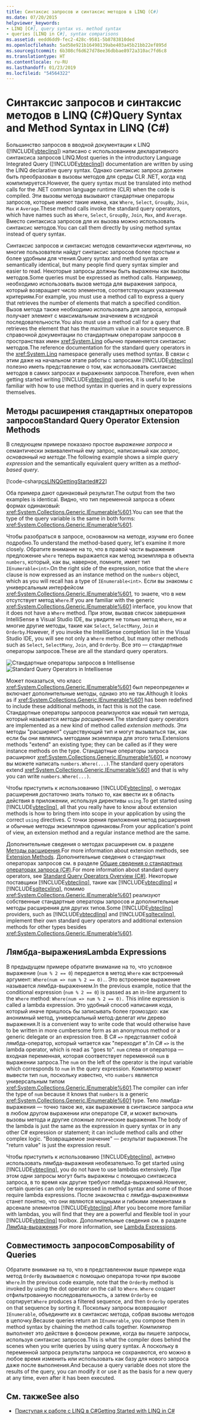 ```yaml
---
title: Синтаксис запросов и синтаксис методов в LINQ (C#)
ms.date: 07/20/2015
helpviewer_keywords:
- LINQ [C#], query syntax vs. method syntax
- queries [LINQ in C#], syntax comparisons
ms.assetid: eedd6dd9-fec2-428c-9581-5b8783810ded
ms.openlocfilehash: 5ad58e921b16498139abe403a45b21bb22ef895d
ms.sourcegitcommit: 6b308cf6d627d78ee36dbbae8972a310ac7fd6c8
ms.translationtype: HT
ms.contentlocale: ru-RU
ms.lasthandoff: 01/23/2019
ms.locfileid: "54564322"
---
```

# <a name="query-syntax-and-method-syntax-in-linq-c"></a><span data-ttu-id="911fe-102">Синтаксис запросов и синтаксис методов в LINQ (C#)</span><span class="sxs-lookup"><span data-stu-id="911fe-102">Query Syntax and Method Syntax in LINQ (C#)</span></span>
<span data-ttu-id="911fe-103">Большинство запросов в вводной документации к LINQ ([!INCLUDE[vbteclinq](~/includes/vbteclinq-md.md)]) написано с использованием декларативного синтаксиса запросов LINQ.</span><span class="sxs-lookup"><span data-stu-id="911fe-103">Most queries in the introductory Language Integrated Query ([!INCLUDE[vbteclinq](~/includes/vbteclinq-md.md)]) documentation are written by using the LINQ declarative query syntax.</span></span> <span data-ttu-id="911fe-104">Однако синтаксис запроса должен быть преобразован в вызовы методов для среды CLR .NET, когда код компилируется.</span><span class="sxs-lookup"><span data-stu-id="911fe-104">However, the query syntax must be translated into method calls for the .NET common language runtime (CLR) when the code is compiled.</span></span> <span data-ttu-id="911fe-105">Эти вызовы метода вызывают стандартные операторы запросов, которые имеют такие имена, как `Where`, `Select`, `GroupBy`, `Join`, `Max` и `Average`.</span><span class="sxs-lookup"><span data-stu-id="911fe-105">These method calls invoke the standard query operators, which have names such as `Where`, `Select`, `GroupBy`, `Join`, `Max`, and `Average`.</span></span> <span data-ttu-id="911fe-106">Вместо синтаксиса запросов для их вызова можно использовать синтаксис методов.</span><span class="sxs-lookup"><span data-stu-id="911fe-106">You can call them directly by using method syntax instead of query syntax.</span></span>  
  
 <span data-ttu-id="911fe-107">Синтаксис запросов и синтаксис методов семантически идентичны, но многие пользователи найдут синтаксис запросов более простым и более удобным для чтения.</span><span class="sxs-lookup"><span data-stu-id="911fe-107">Query syntax and method syntax are semantically identical, but many people find query syntax simpler and easier to read.</span></span> <span data-ttu-id="911fe-108">Некоторые запросы должны быть выражены как вызовы методов.</span><span class="sxs-lookup"><span data-stu-id="911fe-108">Some queries must be expressed as method calls.</span></span> <span data-ttu-id="911fe-109">Например, необходимо использовать вызов метода для выражения запроса, который возвращает число элементов, соответствующих указанным критериям.</span><span class="sxs-lookup"><span data-stu-id="911fe-109">For example, you must use a method call to express a query that retrieves the number of elements that match a specified condition.</span></span> <span data-ttu-id="911fe-110">Вызов метода также необходимо использовать для запроса, который получает элемент с максимальным значением в исходной последовательности.</span><span class="sxs-lookup"><span data-stu-id="911fe-110">You also must use a method call for a query that retrieves the element that has the maximum value in a source sequence.</span></span> <span data-ttu-id="911fe-111">В справочной документации по стандартным операторам запросов в пространствах имен <xref:System.Linq> обычно применяется синтаксис методов.</span><span class="sxs-lookup"><span data-stu-id="911fe-111">The reference documentation for the standard query operators in the <xref:System.Linq> namespace generally uses method syntax.</span></span> <span data-ttu-id="911fe-112">В связи с этим даже на начальном этапе работы с запросами [!INCLUDE[vbteclinq](~/includes/vbteclinq-md.md)] полезно иметь представление о том, как использовать синтаксис методов в самих запросах и выражениях запросов.</span><span class="sxs-lookup"><span data-stu-id="911fe-112">Therefore, even when getting started writing [!INCLUDE[vbteclinq](~/includes/vbteclinq-md.md)] queries, it is useful to be familiar with how to use method syntax in queries and in query expressions themselves.</span></span>  
  
## <a name="standard-query-operator-extension-methods"></a><span data-ttu-id="911fe-113">Методы расширения стандартных операторов запросов</span><span class="sxs-lookup"><span data-stu-id="911fe-113">Standard Query Operator Extension Methods</span></span>  
 <span data-ttu-id="911fe-114">В следующем примере показано простое *выражение запроса* и семантически эквивалентный ему запрос, написанный как *запрос, основанный на методе*.</span><span class="sxs-lookup"><span data-stu-id="911fe-114">The following example shows a simple *query expression* and the semantically equivalent query written as a *method-based query*.</span></span>  
  
 [!code-csharp[csLINQGettingStarted#22](../../../../csharp/programming-guide/concepts/linq/codesnippet/CSharp/query-syntax-and-method-syntax-in-linq_1.cs)]  
  
 <span data-ttu-id="911fe-115">Оба примера дают одинаковый результат.</span><span class="sxs-lookup"><span data-stu-id="911fe-115">The output from the two examples is identical.</span></span> <span data-ttu-id="911fe-116">Видно, что тип переменной запроса в обеих формах одинаковый: <xref:System.Collections.Generic.IEnumerable%601>.</span><span class="sxs-lookup"><span data-stu-id="911fe-116">You can see that the type of the query variable is the same in both forms: <xref:System.Collections.Generic.IEnumerable%601>.</span></span>  
  
 <span data-ttu-id="911fe-117">Чтобы разобраться в запросе, основанном на методе, изучим его более подробно.</span><span class="sxs-lookup"><span data-stu-id="911fe-117">To understand the method-based query, let's examine it more closely.</span></span> <span data-ttu-id="911fe-118">Обратите внимание на то, что в правой части выражения предложение `where` теперь выражается как метод экземпляра в объекта `numbers`, который, как вы, наверное, помните, имеет тип `IEnumerable<int>`.</span><span class="sxs-lookup"><span data-stu-id="911fe-118">On the right side of the expression, notice that the `where` clause is now expressed as an instance method on the `numbers` object, which as you will recall has a type of `IEnumerable<int>`.</span></span> <span data-ttu-id="911fe-119">Если вы знакомы с универсальным интерфейсом <xref:System.Collections.Generic.IEnumerable%601>, то знаете, что в нем отсутствует метод `Where`.</span><span class="sxs-lookup"><span data-stu-id="911fe-119">If you are familiar with the generic <xref:System.Collections.Generic.IEnumerable%601> interface, you know that it does not have a `Where` method.</span></span> <span data-ttu-id="911fe-120">При этом, вызвав список завершения IntelliSense в Visual Studio IDE, вы увидите не только метод `Where`, но и многие другие методы, такие как `Select`, `SelectMany`, `Join` и `Orderby`.</span><span class="sxs-lookup"><span data-stu-id="911fe-120">However, if you invoke the IntelliSense completion list in the Visual Studio IDE, you will see not only a `Where` method, but many other methods such as `Select`, `SelectMany`, `Join`, and `Orderby`.</span></span> <span data-ttu-id="911fe-121">Все это — стандартные операторы запросов.</span><span class="sxs-lookup"><span data-stu-id="911fe-121">These are all the standard query operators.</span></span>  
  
 <span data-ttu-id="911fe-122">![Стандартные операторы запросов в Intellisense](../../../../csharp/programming-guide/concepts/linq/media/standardqueryops.png "StandardQueryOps")</span><span class="sxs-lookup"><span data-stu-id="911fe-122">![Standard Query Operators in Intellisense](../../../../csharp/programming-guide/concepts/linq/media/standardqueryops.png "StandardQueryOps")</span></span>  
  
 <span data-ttu-id="911fe-123">Может показаться, что класс <xref:System.Collections.Generic.IEnumerable%601> был переопределен и включает дополнительные методы, однако это не так.</span><span class="sxs-lookup"><span data-stu-id="911fe-123">Although it looks as if <xref:System.Collections.Generic.IEnumerable%601> has been redefined to include these additional methods, in fact this is not the case.</span></span> <span data-ttu-id="911fe-124">Стандартные операторы запросов реализуются как новый тип метода, который называется *методы расширения*.</span><span class="sxs-lookup"><span data-stu-id="911fe-124">The standard query operators are implemented as a new kind of method called *extension methods*.</span></span> <span data-ttu-id="911fe-125">Эти методы "расширяют" существующий тип и могут вызываться так, как если бы они являлись методами экземпляра для этого типа.</span><span class="sxs-lookup"><span data-stu-id="911fe-125">Extensions methods "extend" an existing type; they can be called as if they were instance methods on the type.</span></span> <span data-ttu-id="911fe-126">Стандартные операторы запроса расширяют <xref:System.Collections.Generic.IEnumerable%601>, и поэтому вы можете написать `numbers.Where(...)`.</span><span class="sxs-lookup"><span data-stu-id="911fe-126">The standard query operators extend <xref:System.Collections.Generic.IEnumerable%601> and that is why you can write `numbers.Where(...)`.</span></span>  
  
 <span data-ttu-id="911fe-127">Чтобы приступить к использованию [!INCLUDE[vbteclinq](~/includes/vbteclinq-md.md)], о методах расширения достаточно знать только то, как ввести их в область действия в приложении, используя директивы `using`.</span><span class="sxs-lookup"><span data-stu-id="911fe-127">To get started using [!INCLUDE[vbteclinq](~/includes/vbteclinq-md.md)], all that you really have to know about extension methods is how to bring them into scope in your application by using the correct `using` directives.</span></span> <span data-ttu-id="911fe-128">С точки зрения приложения метод расширения и обычные методы экземпляров одинаковы.</span><span class="sxs-lookup"><span data-stu-id="911fe-128">From your application's point of view, an extension method and a regular instance method are the same.</span></span>  
  
 <span data-ttu-id="911fe-129">Дополнительные сведения о методах расширения см. в разделе [Методы расширения](../../../../csharp/programming-guide/classes-and-structs/extension-methods.md).</span><span class="sxs-lookup"><span data-stu-id="911fe-129">For more information about extension methods, see [Extension Methods](../../../../csharp/programming-guide/classes-and-structs/extension-methods.md).</span></span> <span data-ttu-id="911fe-130">Дополнительные сведения о стандартных операторах запросов см. в разделе [Общие сведения о стандартных операторах запроса (C#)](../../../../csharp/programming-guide/concepts/linq/standard-query-operators-overview.md).</span><span class="sxs-lookup"><span data-stu-id="911fe-130">For more information about standard query operators, see [Standard Query Operators Overview (C#)](../../../../csharp/programming-guide/concepts/linq/standard-query-operators-overview.md).</span></span> <span data-ttu-id="911fe-131">Некоторые поставщики [!INCLUDE[vbteclinq](~/includes/vbteclinq-md.md)], такие как [!INCLUDE[vbtecdlinq](~/includes/vbtecdlinq-md.md)] и [!INCLUDE[sqltecxlinq](~/includes/sqltecxlinq-md.md)], помимо <xref:System.Collections.Generic.IEnumerable%601> реализуют собственные стандартные операторы запросов и дополнительные методы расширения для других типов.</span><span class="sxs-lookup"><span data-stu-id="911fe-131">Some [!INCLUDE[vbteclinq](~/includes/vbteclinq-md.md)] providers, such as [!INCLUDE[vbtecdlinq](~/includes/vbtecdlinq-md.md)] and [!INCLUDE[sqltecxlinq](~/includes/sqltecxlinq-md.md)], implement their own standard query operators and additional extension methods for other types besides <xref:System.Collections.Generic.IEnumerable%601>.</span></span>  
  
## <a name="lambda-expressions"></a><span data-ttu-id="911fe-132">Лямбда-выражения</span><span class="sxs-lookup"><span data-stu-id="911fe-132">Lambda Expressions</span></span>  
 <span data-ttu-id="911fe-133">В предыдущем примере обратите внимание на то, что условное выражение (`num % 2 == 0`) передается в метод `Where` как встроенный аргумент: `Where(num => num % 2 == 0).`. Это встроенное выражение называется лямбда-выражением.</span><span class="sxs-lookup"><span data-stu-id="911fe-133">In the previous example, notice that the conditional expression (`num % 2 == 0`) is passed as an in-line argument to the `Where` method: `Where(num => num % 2 == 0).` This inline expression is called a lambda expression.</span></span> <span data-ttu-id="911fe-134">Это удобный способ написания кода, который иначе пришлось бы записывать более громоздко: как анонимный метод, универсальный метод-делегат или дерево выражения.</span><span class="sxs-lookup"><span data-stu-id="911fe-134">It is a convenient way to write code that would otherwise have to be written in more cumbersome form as an anonymous method or a generic delegate or an expression tree.</span></span> <span data-ttu-id="911fe-135">В C# `=>` представляет собой лямбда-оператор, который читается как "переходит в".</span><span class="sxs-lookup"><span data-stu-id="911fe-135">In C# `=>` is the lambda operator, which is read as "goes to".</span></span> <span data-ttu-id="911fe-136">`num` слева от оператора — входная переменная, которая соответствует переменной `num` в выражении запроса.</span><span class="sxs-lookup"><span data-stu-id="911fe-136">The `num` on the left of the operator is the input variable which corresponds to `num` in the query expression.</span></span> <span data-ttu-id="911fe-137">Компилятор может вывести тип `num`, поскольку известно, что `numbers` является универсальным типом <xref:System.Collections.Generic.IEnumerable%601>.</span><span class="sxs-lookup"><span data-stu-id="911fe-137">The compiler can infer the type of `num` because it knows that `numbers` is a generic <xref:System.Collections.Generic.IEnumerable%601> type.</span></span> <span data-ttu-id="911fe-138">Тело лямбда-выражения — точно такое же, как выражение в синтаксисе запроса или в любом другом выражении или операторе C#, и может включать вызовы метода и другие сложные логические выражения.</span><span class="sxs-lookup"><span data-stu-id="911fe-138">The body of the lambda is just the same as the expression in query syntax or in any other C# expression or statement; it can include method calls and other complex logic.</span></span> <span data-ttu-id="911fe-139">"Возвращаемое значение" — результат выражения.</span><span class="sxs-lookup"><span data-stu-id="911fe-139">The "return value" is just the expression result.</span></span>  
  
 <span data-ttu-id="911fe-140">Чтобы приступить к использованию [!INCLUDE[vbteclinq](~/includes/vbteclinq-md.md)], активно использовать лямбда-выражения необязательно.</span><span class="sxs-lookup"><span data-stu-id="911fe-140">To get started using [!INCLUDE[vbteclinq](~/includes/vbteclinq-md.md)], you do not have to use lambdas extensively.</span></span> <span data-ttu-id="911fe-141">При этом одни запросы могут быть выражены с помощью синтаксиса запроса, в то время как другие требуют лямбда-выражений.</span><span class="sxs-lookup"><span data-stu-id="911fe-141">However, certain queries can only be expressed in method syntax and some of those require lambda expressions.</span></span> <span data-ttu-id="911fe-142">После знакомства с лямбда-выражениями станет понятно, что они являются мощными и гибкими элементами в арсенале элементов [!INCLUDE[vbteclinq](~/includes/vbteclinq-md.md)].</span><span class="sxs-lookup"><span data-stu-id="911fe-142">After you become more familiar with lambdas, you will find that they are a powerful and flexible tool in your [!INCLUDE[vbteclinq](~/includes/vbteclinq-md.md)] toolbox.</span></span> <span data-ttu-id="911fe-143">Дополнительные сведения см. в разделе [Лямбда-выражения](../../../../csharp/programming-guide/statements-expressions-operators/lambda-expressions.md).</span><span class="sxs-lookup"><span data-stu-id="911fe-143">For more information, see [Lambda Expressions](../../../../csharp/programming-guide/statements-expressions-operators/lambda-expressions.md).</span></span>  
  
## <a name="composability-of-queries"></a><span data-ttu-id="911fe-144">Совместимость запросов</span><span class="sxs-lookup"><span data-stu-id="911fe-144">Composability of Queries</span></span>  
 <span data-ttu-id="911fe-145">Обратите внимание на то, что в представленном выше примере кода метод `OrderBy` вызывается с помощью оператора точки при вызове `Where`.</span><span class="sxs-lookup"><span data-stu-id="911fe-145">In the previous code example, note that the `OrderBy` method is invoked by using the dot operator on the call to `Where`.</span></span> <span data-ttu-id="911fe-146">`Where` создает отфильтрованную последовательность, а затем `Orderby` ее сортирует.</span><span class="sxs-lookup"><span data-stu-id="911fe-146">`Where` produces a filtered sequence, and then `Orderby` operates on that sequence by sorting it.</span></span> <span data-ttu-id="911fe-147">Поскольку запросы возвращают `IEnumerable`, объедините их в синтаксис метода, собрав вызовы методов в цепочку.</span><span class="sxs-lookup"><span data-stu-id="911fe-147">Because queries return an `IEnumerable`, you compose them in method syntax by chaining the method calls together.</span></span> <span data-ttu-id="911fe-148">Компилятор выполняет это действие в фоновом режиме, когда вы пишете запросы, используя синтаксис запросов.</span><span class="sxs-lookup"><span data-stu-id="911fe-148">This is what the compiler does behind the scenes when you write queries by using query syntax.</span></span> <span data-ttu-id="911fe-149">А поскольку в переменной запроса результаты запроса не сохраняются, его можно в любое время изменить или использовать как базу для нового запроса даже после выполнения.</span><span class="sxs-lookup"><span data-stu-id="911fe-149">And because a query variable does not store the results of the query, you can modify it or use it as the basis for a new query at any time, even after it has been executed.</span></span>  
  
## <a name="see-also"></a><span data-ttu-id="911fe-150">См. также</span><span class="sxs-lookup"><span data-stu-id="911fe-150">See also</span></span>

- [<span data-ttu-id="911fe-151">Приступая к работе с LINQ в C#</span><span class="sxs-lookup"><span data-stu-id="911fe-151">Getting Started with LINQ in C#</span></span>](../../../../csharp/programming-guide/concepts/linq/getting-started-with-linq.md)
